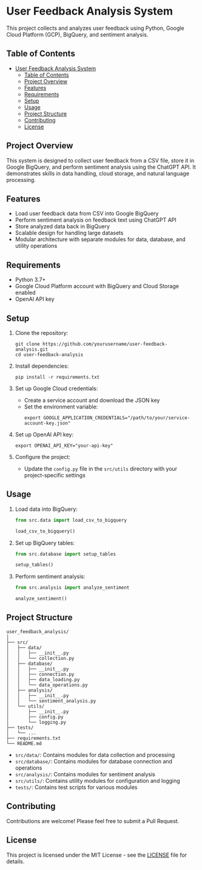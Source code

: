 
# User Feedback Analysis System

This project collects and analyzes user feedback using Python, Google Cloud Platform (GCP), BigQuery, and sentiment analysis.

## Table of Contents
- [User Feedback Analysis System](#user-feedback-analysis-system)
  - [Table of Contents](#table-of-contents)
  - [Project Overview](#project-overview)
  - [Features](#features)
  - [Requirements](#requirements)
  - [Setup](#setup)
  - [Usage](#usage)
  - [Project Structure](#project-structure)
  - [Contributing](#contributing)
  - [License](#license)

## Project Overview

This system is designed to collect user feedback from a CSV file, store it in Google BigQuery, and perform sentiment analysis using the ChatGPT API. It demonstrates skills in data handling, cloud storage, and natural language processing.

## Features

- Load user feedback data from CSV into Google BigQuery
- Perform sentiment analysis on feedback text using ChatGPT API
- Store analyzed data back in BigQuery
- Scalable design for handling large datasets
- Modular architecture with separate modules for data, database, and utility operations

## Requirements

- Python 3.7+
- Google Cloud Platform account with BigQuery and Cloud Storage enabled
- OpenAI API key

## Setup

1. Clone the repository:
   ```
   git clone https://github.com/yourusername/user-feedback-analysis.git
   cd user-feedback-analysis
   ```

2. Install dependencies:
   ```
   pip install -r requirements.txt
   ```

3. Set up Google Cloud credentials:
   - Create a service account and download the JSON key
   - Set the environment variable:
     ```
     export GOOGLE_APPLICATION_CREDENTIALS="/path/to/your/service-account-key.json"
     ```

4. Set up OpenAI API key:
   ```
   export OPENAI_API_KEY="your-api-key"
   ```

5. Configure the project:
   - Update the `config.py` file in the `src/utils` directory with your project-specific settings

## Usage

1. Load data into BigQuery:
   ```python
   from src.data import load_csv_to_bigquery
   
   load_csv_to_bigquery()
   ```

2. Set up BigQuery tables:
   ```python
   from src.database import setup_tables
   
   setup_tables()
   ```

3. Perform sentiment analysis:
   ```python
   from src.analysis import analyze_sentiment
   
   analyze_sentiment()
   ```

## Project Structure

```
user_feedback_analysis/
│
├── src/
│   ├── data/
│   │   ├── __init__.py
│   │   └── collection.py
│   ├── database/
│   │   ├── __init__.py
│   │   ├── connection.py
│   │   ├── data_loading.py
│   │   └── data_operations.py
│   ├── analysis/
│   │   ├── __init__.py
│   │   └── sentiment_analysis.py
│   └── utils/
│       ├── __init__.py
│       ├── config.py
│       └── logging.py
├── tests/
│   └── ...
├── requirements.txt
└── README.md
```

- `src/data/`: Contains modules for data collection and processing
- `src/database/`: Contains modules for database connection and operations
- `src/analysis/`: Contains modules for sentiment analysis
- `src/utils/`: Contains utility modules for configuration and logging
- `tests/`: Contains test scripts for various modules

## Contributing

Contributions are welcome! Please feel free to submit a Pull Request.

## License

This project is licensed under the MIT License - see the [LICENSE](LICENSE) file for details.
